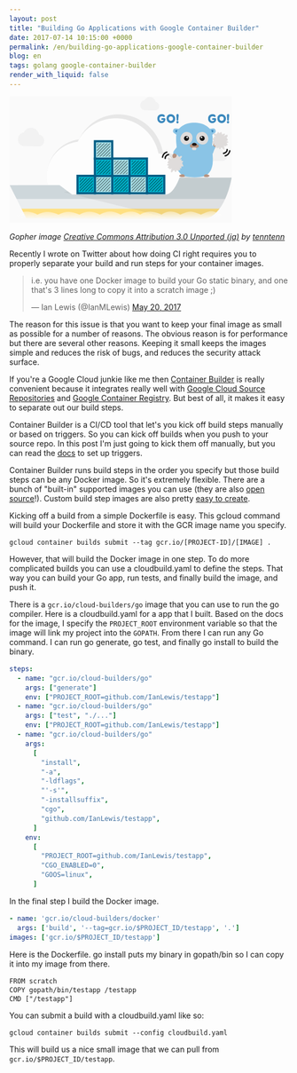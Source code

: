 ```yaml
---
layout: post
title: "Building Go Applications with Google Container Builder"
date: 2017-07-14 10:15:00 +0000
permalink: /en/building-go-applications-google-container-builder
blog: en
tags: golang google-container-builder
render_with_liquid: false
---
```


<img class="align-center" src="/assets/images/764/container-builder-go.png">

_Gopher image [Creative Commons Attribution 3.0 Unported (ja)](https://creativecommons.org/licenses/by/3.0/deed.ja) by [tenntenn](https://github.com/tenntenn/gopher-stickers)_

Recently I wrote on Twitter about how doing CI right requires you to properly separate your build and run steps for your container images.

<blockquote class="twitter-tweet" data-lang="en"><p lang="en" dir="ltr">i.e. you have one Docker image to build your Go static binary, and one that&#39;s 3 lines long to copy it into a scratch image ;)</p>&mdash; Ian Lewis (@IanMLewis) <a href="https://twitter.com/IanMLewis/status/865733243391299585">May 20, 2017</a></blockquote>
<script async src="//platform.twitter.com/widgets.js" charset="utf-8"></script>

The reason for this issue is that you want to keep your final image as small as possible for a number of reasons. The obvious reason is for performance but there are several other reasons. Keeping it small keeps the images simple and reduces the risk of bugs, and reduces the security attack surface.

If you're a Google Cloud junkie like me then [Container Builder](https://cloud.google.com/container-builder/) is really convenient because it integrates really well with [Google Cloud Source Repositories](https://cloud.google.com/source-repositories/) and [Google Container Registry](https://cloud.google.com/container-registry/). But best of all, it makes it easy to separate out our build steps.

Container Builder is a CI/CD tool that let's you kick off build steps manually or based on triggers. So you can kick off builds when you push to your source repo. In this post I'm just going to kick them off manually, but you can read the [docs](https://cloud.google.com/container-builder/docs/how-to/build-triggers) to set up triggers.

Container Builder runs build steps in the order you specify but those build steps can be any Docker image. So it's extremely flexible. There are a bunch of "built-in" supported images you can use (they are also [open source](https://github.com/GoogleCloudPlatform/cloud-builders/)!). Custom build step images are also pretty [easy to create](https://cloud.google.com/container-builder/docs/concepts/custom-build-steps).

Kicking off a build from a simple Dockerfile is easy. This gcloud command will build your Dockerfile and store it with the GCR image name you specify.

```
gcloud container builds submit --tag gcr.io/[PROJECT-ID]/[IMAGE] .
```

However, that will build the Docker image in one step. To do more complicated builds you can use a cloudbuild.yaml to define the steps. That way you can build your Go app, run tests, and finally build the image, and push it.

There is a `gcr.io/cloud-builders/go` image that you can use to run the go compiler. Here is a cloudbuild.yaml for a app that I built. Based on the docs for the image, I specify the `PROJECT_ROOT` environment variable so that the image will link my project into the `GOPATH`. From there I can run any Go command. I can run go generate, go test, and finally go install to build the binary.

```yaml
steps:
  - name: "gcr.io/cloud-builders/go"
    args: ["generate"]
    env: ["PROJECT_ROOT=github.com/IanLewis/testapp"]
  - name: "gcr.io/cloud-builders/go"
    args: ["test", "./..."]
    env: ["PROJECT_ROOT=github.com/IanLewis/testapp"]
  - name: "gcr.io/cloud-builders/go"
    args:
      [
        "install",
        "-a",
        "-ldflags",
        "'-s'",
        "-installsuffix",
        "cgo",
        "github.com/IanLewis/testapp",
      ]
    env:
      [
        "PROJECT_ROOT=github.com/IanLewis/testapp",
        "CGO_ENABLED=0",
        "GOOS=linux",
      ]
```

In the final step I build the Docker image.

```yaml
- name: 'gcr.io/cloud-builders/docker'
  args: ['build', '--tag=gcr.io/$PROJECT_ID/testapp', '.']
images: ['gcr.io/$PROJECT_ID/testapp']
```

Here is the Dockerfile. go install puts my binary in gopath/bin so I can copy it into my image from there.

```docker
FROM scratch
COPY gopath/bin/testapp /testapp
CMD ["/testapp"]
```

You can submit a build with a cloudbuild.yaml like so:

```
gcloud container builds submit --config cloudbuild.yaml
```

This will build us a nice small image that we can pull from `gcr.io/$PROJECT_ID/testapp`.
